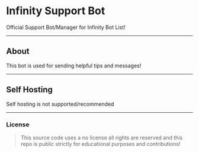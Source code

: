 # Infinity Support Bot
Official Support Bot/Manager for Infinity Bot List!

---

## About
This bot is used for sending helpful tips and messages!

---

## Self Hosting
Self hosting is not supported/recommended

---

### License
> This source code uses a no license all rights are reserved and this repo is public strictly for educational purposes and contributions!